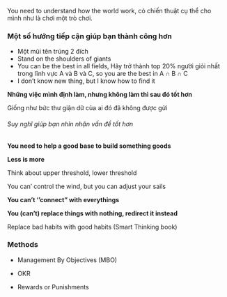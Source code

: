 You need to understand how the world work, có chiến thuật cụ thể cho mình như là chơi một trò chơi.

### Một số hướng tiếp cận giúp bạn thành công hơn

- Một mũi tên trúng 2 đích
- Stand on the shoulders of giants
- You can be the best in all fields, Hãy trở thành top 20% người giỏi nhất trong lĩnh vực A và B và C, so you are the best in A ∩ B ∩ C
- I don’t know new thing, but I know how to find it

**Những việc mình định làm, nhưng không làm thì sau đó tốt hơn**

Giống như bức thư giận dữ của ai đó đã không được gửi

###### Suy nghĩ giúp bạn nhìn nhận vấn đề tốt hơn

**You need to help a good base to build something goods**

**Less is more**

Think about upper threshold, lower threshold

You can’ control the wind, but you can adjust your sails

**You can’t ‘’connect” with everythings**

**You (can’t) replace things with nothing, redirect it instead**

Replace bad habits with good habits (Smart Thinking book)

### Methods

- Management By Objectives (MBO)
- OKR

- Rewards or Punishments